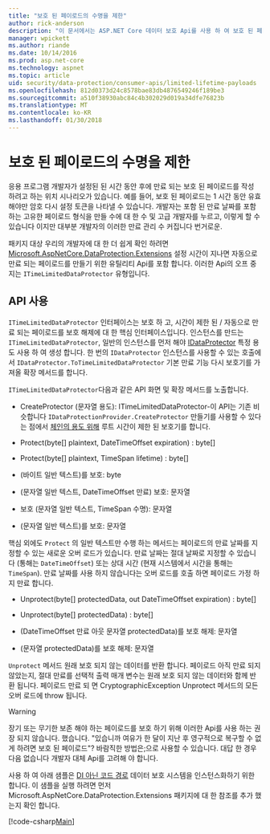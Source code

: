 ```yaml
---
title: "보호 된 페이로드의 수명을 제한"
author: rick-anderson
description: "이 문서에서는 ASP.NET Core 데이터 보호 Api를 사용 하 여 보호 된 페이로드의 수명을 제한 하는 방법을 설명 합니다."
manager: wpickett
ms.author: riande
ms.date: 10/14/2016
ms.prod: asp.net-core
ms.technology: aspnet
ms.topic: article
uid: security/data-protection/consumer-apis/limited-lifetime-payloads
ms.openlocfilehash: 812d0373d24c8578bae83db4876549246f189be3
ms.sourcegitcommit: a510f38930abc84c4b302029d019a34dfe76823b
ms.translationtype: MT
ms.contentlocale: ko-KR
ms.lasthandoff: 01/30/2018
---
```

# <a name="limiting-the-lifetime-of-protected-payloads"></a>보호 된 페이로드의 수명을 제한

응용 프로그램 개발자가 설정된 된 시간 동안 후에 만료 되는 보호 된 페이로드를 작성 하려고 하는 위치 시나리오가 있습니다. 예를 들어, 보호 된 페이로드는 1 시간 동안 유효 해야만 암호 다시 설정 토큰을 나타낼 수 있습니다. 개발자는 포함 된 만료 날짜를 포함 하는 고유한 페이로드 형식을 만들 수에 대 한 수 및 고급 개발자를 누르고, 이렇게 할 수 있습니다 이지만 대부분 개발자의 이러한 만료 관리 수 커집니다 번거로운.

패키지 대상 우리의 개발자에 대 한 더 쉽게 확인 하려면 [Microsoft.AspNetCore.DataProtection.Extensions](https://www.nuget.org/packages/Microsoft.AspNetCore.DataProtection.Extensions/) 설정 시간이 지나면 자동으로 만료 되는 페이로드를 만들기 위한 유틸리티 Api를 포함 합니다. 이러한 Api의 오프 중지는 `ITimeLimitedDataProtector` 유형입니다.

## <a name="api-usage"></a>API 사용

`ITimeLimitedDataProtector` 인터페이스는 보호 하 고, 시간이 제한 된 / 자동으로 만료 되는 페이로드를 보호 해제에 대 한 핵심 인터페이스입니다. 인스턴스를 만드는 `ITimeLimitedDataProtector`, 일반의 인스턴스를 먼저 해야 [IDataProtector](overview.md) 특정 용도 사용 하 여 생성 합니다. 한 번의 `IDataProtector` 인스턴스를 사용할 수 있는 호출에서 `IDataProtector.ToTimeLimitedDataProtector` 기본 만료 기능 다시 보호기를 가져올 확장 메서드를 합니다.

`ITimeLimitedDataProtector`다음과 같은 API 화면 및 확장 메서드를 노출합니다.

* CreateProtector (문자열 용도): ITimeLimitedDataProtector-이 API는 기존 비슷합니다 `IDataProtectionProvider.CreateProtector` 만들기를 사용할 수 있다는 점에서 [체인의 용도 위해](purpose-strings.md) 루트 시간이 제한 된 보호기를 합니다.

* Protect(byte[] plaintext, DateTimeOffset expiration) : byte[]

* Protect(byte[] plaintext, TimeSpan lifetime) : byte[]

* (바이트 일반 텍스트)를 보호: byte

* (문자열 일반 텍스트, DateTimeOffset 만료) 보호: 문자열

* 보호 (문자열 일반 텍스트, TimeSpan 수명): 문자열

* (문자열 일반 텍스트)를 보호: 문자열

핵심 외에도 `Protect` 의 일반 텍스트만 수행 하는 메서드는 페이로드의 만료 날짜를 지정할 수 있는 새로운 오버 로드가 있습니다. 만료 날짜는 절대 날짜로 지정할 수 있습니다 (통해는 `DateTimeOffset`) 또는 상대 시간 (현재 시스템에서 시간을 통해는 `TimeSpan`). 만료 날짜를 사용 하지 않습니다는 오버 로드를 호출 하면 페이로드 가정 하지 만료 합니다.

* Unprotect(byte[] protectedData, out DateTimeOffset expiration) : byte[]

* Unprotect(byte[] protectedData) : byte[]

* (DateTimeOffset 만료 아웃 문자열 protectedData)를 보호 해제: 문자열

* (문자열 protectedData)를 보호 해제: 문자열

`Unprotect` 메서드 원래 보호 되지 않는 데이터를 반환 합니다. 페이로드 아직 만료 되지 않았는지, 절대 만료를 선택적 출력 매개 변수는 원래 보호 되지 않는 데이터와 함께 반환 됩니다. 페이로드 만료 되 면 CryptographicException Unprotect 메서드의 모든 오버 로드에 throw 됩니다.

>[!WARNING]
> 장기 또는 무기한 보존 해야 하는 페이로드를 보호 하기 위해 이러한 Api를 사용 하는 권장 되지 않습니다. 했습니다. "있습니까 여유가 한 달이 지난 후 영구적으로 복구할 수 없게 하려면 보호 된 페이로드"? 바람직한 방법은;으로 사용할 수 있습니다. 대답 한 경우 다음 없습니다 개발자 대체 Api를 고려해 야 합니다.

사용 하 여 아래 샘플은 [DI 아닌 코드 경로](../configuration/non-di-scenarios.md) 데이터 보호 시스템을 인스턴스화하기 위한 합니다. 이 샘플을 실행 하려면 먼저 Microsoft.AspNetCore.DataProtection.Extensions 패키지에 대 한 참조를 추가 했는지 확인 합니다.

[!code-csharp[Main](limited-lifetime-payloads/samples/limitedlifetimepayloads.cs)]
